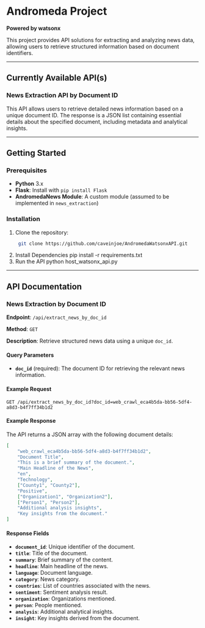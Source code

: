 # Andromeda Project
**Powered by watsonx**

This project provides API solutions for extracting and analyzing news data, allowing users to retrieve structured information based on document identifiers.

---

## Currently Available API(s)

### News Extraction API by Document ID

This API allows users to retrieve detailed news information based on a unique document ID. The response is a JSON list containing essential details about the specified document, including metadata and analytical insights.

---

## Getting Started

### Prerequisites
- **Python** 3.x
- **Flask**: Install with `pip install Flask`
- **AndromedaNews Module**: A custom module (assumed to be implemented in `news_extraction`)

### Installation
1. Clone the repository:
   ```bash
    git clone https://github.com/caveinjoe/AndromedaWatsonxAPI.git
    ```
2. Install Dependencies
    pip install -r requirements.txt
3. Run the API
    python host_watsonx_api.py

---

## API Documentation

### News Extraction by Document ID

**Endpoint**: `/api/extract_news_by_doc_id`

**Method**: `GET`

**Description**: Retrieve structured news data using a unique `doc_id`.

#### Query Parameters
- **`doc_id`** (required): The document ID for retrieving the relevant news information.

#### Example Request

```http
GET /api/extract_news_by_doc_id?doc_id=web_crawl_eca4b5da-bb56-5df4-a8d3-b4f7ff34b1d2
```

#### Example Response

The API returns a JSON array with the following document details:

```json
[
    "web_crawl_eca4b5da-bb56-5df4-a8d3-b4f7ff34b1d2",
    "Document Title",
    "This is a brief summary of the document.",
    "Main Headline of the News",
    "en",
    "Technology",
    ["County1", "County2"],
    "Positive",
    ["Organization1", "Organization2"],
    ["Person1", "Person2"],
    "Additional analysis insights",
    "Key insights from the document."
]
```
#### Response Fields
- **`document_id`**: Unique identifier of the document.
- **`title`**: Title of the document.
- **`summary`**: Brief summary of the content.
- **`headline`**: Main headline of the news.
- **`language`**: Document language.
- **`category`**: News category.
- **`countries`**: List of countries associated with the news.
- **`sentiment`**: Sentiment analysis result.
- **`organization`**: Organizations mentioned.
- **`person`**: People mentioned.
- **`analysis`**: Additional analytical insights.
- **`insight`**: Key insights derived from the document.



